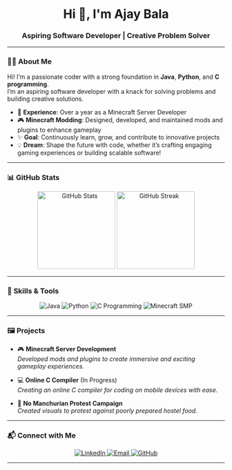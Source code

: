 <h1 align="center">Hi 👋, I'm Ajay Bala</h1>
<h3 align="center">Aspiring Software Developer | Creative Problem Solver</h3>

---

### 🧑‍💻 **About Me**
Hi! I’m a passionate coder with a strong foundation in **Java**, **Python**, and **C programming**.  
I’m an aspiring software developer with a knack for solving problems and building creative solutions.

- 🌟 **Experience**: Over a year as a Minecraft Server Developer  
- 🎮 **Minecraft Modding**: Designed, developed, and maintained mods and plugins to enhance gameplay  
- ✨ **Goal**: Continuously learn, grow, and contribute to innovative projects  
- 💡 **Dream**: Shape the future with code, whether it’s crafting engaging gaming experiences or building scalable software!

---

### 📊 **GitHub Stats**
<p align="center">
  <img src="https://github-readme-stats.vercel.app/api?username=Ajayrx&show_icons=true&theme=radical" alt="GitHub Stats" height="180px"/>
  <img src="https://github-readme-streak-stats.herokuapp.com/?user=Ajayrx&theme=radical" alt="GitHub Streak" height="180px"/>
</p>

---

### 🚀 **Skills & Tools**
<p align="center">
  <img src="https://img.shields.io/badge/Java-ED8B00?style=for-the-badge&logo=java&logoColor=white" alt="Java" />
  <img src="https://img.shields.io/badge/Python-3776AB?style=for-the-badge&logo=python&logoColor=white" alt="Python" />
  <img src="https://img.shields.io/badge/C_Programming-A8B9CC?style=for-the-badge&logo=c&logoColor=white" alt="C Programming" />
  <img src="https://img.shields.io/badge/Minecraft_Server-62B47A?style=for-the-badge&logo=java&logoColor=white" alt="Minecraft SMP" />
</p>

---

### 🖼️ **Projects**
- 🎮 **Minecraft Server Development**  
  *Developed mods and plugins to create immersive and exciting gameplay experiences.*  

- 💻 **Online C Compiler** (In Progress)  
  *Creating an online C compiler for coding on mobile devices with ease.*  

- 🎨 **No Manchurian Protest Campaign**  
  *Created visuals to protest against poorly prepared hostel food.*  

---

### 📬 **Connect with Me**
<p align="center">
  <a href="https://www.linkedin.com/in/ajay-bala-849841230/" target="_blank">
    <img src="https://img.shields.io/badge/LinkedIn-0077B5?style=for-the-badge&logo=linkedin&logoColor=white" alt="LinkedIn" />
  <a href="mailto:ajay0i0know@gmail.com" target="_blank">
    <img src="https://img.shields.io/badge/Email-D14836?style=for-the-badge&logo=gmail&logoColor=white" alt="Email" />
  <a href="https://github.com/Ajayrx" target="_blank">
    <img src="https://img.shields.io/badge/GitHub-181717?style=for-the-badge&logo=github&logoColor=white" alt="GitHub" />
</p>

---
